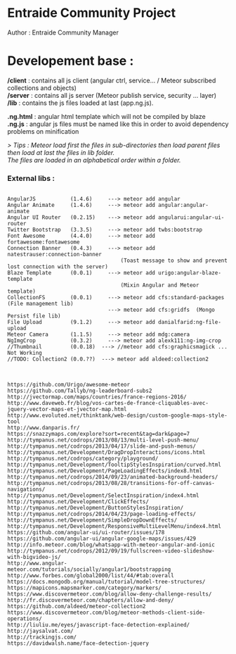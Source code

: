 # Entraide Community Project

Author : Entraide Community Manager

# Developement base :

**/client** : contains all js client (angular ctrl, service... / Meteor subscribed collections and objects)<br>
**/server** : contains all js server (Meteor publish service, security ... layer)<br>
**/lib**    : contains the js files loaded at last (app.ng.js).<br>

**.ng.html** : angular html template which will not be compiled by blaze <br>
**.ng.js**   : angular js files must be named like this in order to avoid dependency problems on minification


<em>
> Tips : Meteor load first the files in sub-directories then load parent files then load at last the files in lib folder. <br>
The files are loaded in an alphabetical order within a folder.
</em>


### External libs :
<pre>
<code>
AngularJS           (1.4.6)     ---> meteor add angular
Angular Animate     (1.4.6)     ---> meteor add angular:angular-animate
Angular UI Router   (0.2.15)    ---> meteor add angularui:angular-ui-router
Twitter Bootstrap   (3.3.5)     ---> meteor add twbs:bootstrap
Font Awesome        (4.4.0)     ---> meteor add fortawesome:fontawesome
Connection Banner   (0.4.3)     ---> meteor add natestrauser:connection-banner      
                                    (Toast message to show and prevent lost connection with the server)
Blaze Template      (0.0.1)  	---> meteor add urigo:angular-blaze-template       
                                    (Mixin Angular and Meteor template)
CollectionFS        (0.0.1)  	---> meteor add cfs:standard-packages  (File management lib)
                            	---> meteor add cfs:gridfs  (Mongo Persist file lib)
File Upload         (9.1.2)  	---> meteor add danialfarid:ng-file-upload
Meteor Camera       (1.1.5)  	---> meteor add mdg:camera
NgImgCrop           (0.3.2)  	---> meteor add alexk111:ng-img-crop
//Thumbnail         (0.0.18)  ---> //meteor add cfs:graphicsmagick ... Not Working
//TODO: Collection2 (0.0.??)  ---> meteor add aldeed:collection2
</code>
</pre>


<pre><code>
https://github.com/Urigo/awesome-meteor
https://github.com/Tallyb/ng-leaderboard-subs2
http://jvectormap.com/maps/countries/france-regions-2016/
http://www.daveweb.fr/blog/vos-cartes-de-france-cliquables-avec-jquery-vector-maps-et-jvector-map.html
http://www.evoluted.net/thinktank/web-design/custom-google-maps-style-tool
http://www.danparis.fr/
https://snazzymaps.com/explore?sort=recent&tag=dark&page=7
http://tympanus.net/codrops/2013/08/13/multi-level-push-menu/
http://tympanus.net/codrops/2013/04/17/slide-and-push-menus/
http://tympanus.net/Development/DragDropInteractions/icons.html
http://tympanus.net/codrops/category/playground/
http://tympanus.net/Development/TooltipStylesInspiration/curved.html
http://tympanus.net/Development/PageLoadingEffects/index8.html
http://tympanus.net/codrops/2014/09/23/animated-background-headers/
http://tympanus.net/codrops/2013/08/28/transitions-for-off-canvas-navigations/
http://tympanus.net/Development/SelectInspiration/index4.html
http://tympanus.net/Development/ClickEffects/
http://tympanus.net/Development/ButtonStylesInspiration/
http://tympanus.net/codrops/2014/04/23/page-loading-effects/
http://tympanus.net/Development/SimpleDropDownEffects/
http://tympanus.net/Development/ResponsiveMultiLevelMenu/index4.html
https://github.com/angular-ui/ui-router/issues/178
https://github.com/angular-ui/angular-google-maps/issues/429
http://info.meteor.com/blog/whatsapp-with-meteor-angular-and-ionic
http://tympanus.net/codrops/2012/09/19/fullscreen-video-slideshow-with-bigvideo-js/
http://www.angular-meteor.com/tutorials/socially/angular1/bootstrapping
http://www.forbes.com/global2000/list/44/#tab:overall
https://docs.mongodb.org/manual/tutorial/model-tree-structures/
https://mapicons.mapsmarker.com/category/markers/
https://www.discovermeteor.com/blog/allow-deny-challenge-results/
http://fr.discovermeteor.com/chapters/allow-and-deny/
https://github.com/aldeed/meteor-collection2
https://www.discovermeteor.com/blog/meteor-methods-client-side-operations/
http://liuliu.me/eyes/javascript-face-detection-explained/
http://jaysalvat.com/
http://trackingjs.com/
https://davidwalsh.name/face-detection-jquery
</pre></code>
